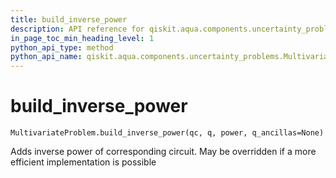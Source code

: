 ```yaml
---
title: build_inverse_power
description: API reference for qiskit.aqua.components.uncertainty_problems.MultivariateProblem.build_inverse_power
in_page_toc_min_heading_level: 1
python_api_type: method
python_api_name: qiskit.aqua.components.uncertainty_problems.MultivariateProblem.build_inverse_power
---
```


# build\_inverse\_power

<span id="qiskit.aqua.components.uncertainty_problems.MultivariateProblem.build_inverse_power" />

`MultivariateProblem.build_inverse_power(qc, q, power, q_ancillas=None)`

Adds inverse power of corresponding circuit. May be overridden if a more efficient implementation is possible

